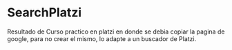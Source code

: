 # SearchPlatzi
Resultado de Curso practico en platzi en donde se debia copiar la pagina de google, para no crear el mismo, lo adapte a un buscador de Platzi.
